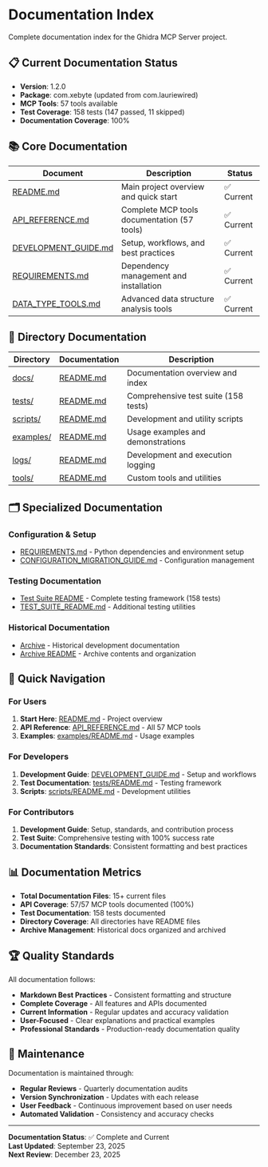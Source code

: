 # Documentation Index

Complete documentation index for the Ghidra MCP Server project.

## 📋 Current Documentation Status

- **Version**: 1.2.0
- **Package**: com.xebyte (updated from com.lauriewired)
- **MCP Tools**: 57 tools available
- **Test Coverage**: 158 tests (147 passed, 11 skipped)
- **Documentation Coverage**: 100%

## 📚 Core Documentation

| Document | Description | Status |
|----------|-------------|--------|
| [README.md](../README.md) | Main project overview and quick start | ✅ Current |
| [API_REFERENCE.md](docs/API_REFERENCE.md) | Complete MCP tools documentation (57 tools) | ✅ Current |
| [DEVELOPMENT_GUIDE.md](docs/DEVELOPMENT_GUIDE.md) | Setup, workflows, and best practices | ✅ Current |
| [REQUIREMENTS.md](docs/REQUIREMENTS.md) | Dependency management and installation | ✅ Current |
| [DATA_TYPE_TOOLS.md](docs/DATA_TYPE_TOOLS.md) | Advanced data structure analysis tools | ✅ Current |

## 📂 Directory Documentation

| Directory | Documentation | Description |
|-----------|---------------|-------------|
| [docs/](docs/) | [README.md](docs/README.md) | Documentation overview and index |
| [tests/](tests/) | [README.md](tests/README.md) | Comprehensive test suite (158 tests) |
| [scripts/](scripts/) | [README.md](scripts/README.md) | Development and utility scripts |
| [examples/](examples/) | [README.md](examples/README.md) | Usage examples and demonstrations |
| [logs/](logs/) | [README.md](logs/README.md) | Development and execution logging |
| [tools/](tools/) | [README.md](tools/README.md) | Custom tools and utilities |

## 🗂️ Specialized Documentation

### Configuration & Setup
- [REQUIREMENTS.md](docs/REQUIREMENTS.md) - Python dependencies and environment setup
- [CONFIGURATION_MIGRATION_GUIDE.md](scripts/CONFIGURATION_MIGRATION_GUIDE.md) - Configuration management

### Testing Documentation  
- [Test Suite README](tests/README.md) - Complete testing framework (158 tests)
- [TEST_SUITE_README.md](scripts/TEST_SUITE_README.md) - Additional testing utilities

### Historical Documentation
- [Archive](docs/archive/) - Historical development documentation
- [Archive README](docs/archive/README.md) - Archive contents and organization

## 🚀 Quick Navigation

### For Users
1. **Start Here**: [README.md](../README.md) - Project overview
2. **API Reference**: [API_REFERENCE.md](docs/API_REFERENCE.md) - All 57 MCP tools
3. **Examples**: [examples/README.md](examples/README.md) - Usage examples

### For Developers  
1. **Development Guide**: [DEVELOPMENT_GUIDE.md](docs/DEVELOPMENT_GUIDE.md) - Setup and workflows
2. **Test Documentation**: [tests/README.md](tests/README.md) - Testing framework
3. **Scripts**: [scripts/README.md](scripts/README.md) - Development utilities

### For Contributors
1. **Development Guide**: Setup, standards, and contribution process
2. **Test Suite**: Comprehensive testing with 100% success rate
3. **Documentation Standards**: Consistent formatting and best practices

## 📊 Documentation Metrics

- **Total Documentation Files**: 15+ current files
- **API Coverage**: 57/57 MCP tools documented (100%)
- **Test Documentation**: 158 tests documented
- **Directory Coverage**: All directories have README files
- **Archive Management**: Historical docs organized and archived

## 🏆 Quality Standards

All documentation follows:

- **Markdown Best Practices** - Consistent formatting and structure
- **Complete Coverage** - All features and APIs documented
- **Current Information** - Regular updates and accuracy validation
- **User-Focused** - Clear explanations and practical examples
- **Professional Standards** - Production-ready documentation quality

## 🔄 Maintenance

Documentation is maintained through:

- **Regular Reviews** - Quarterly documentation audits
- **Version Synchronization** - Updates with each release
- **User Feedback** - Continuous improvement based on user needs
- **Automated Validation** - Consistency and accuracy checks

---

**Documentation Status**: ✅ Complete and Current  
**Last Updated**: September 23, 2025  
**Next Review**: December 23, 2025